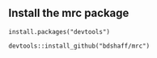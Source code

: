 ## Install the mrc package

`install.packages("devtools")`

`devtools::install_github("bdshaff/mrc")`
